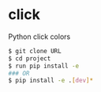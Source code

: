 # click
Python click colors

```sh
$ git clone URL
$ cd project
$ run pip install -e
### OR
$ pip install -e .[dev]*
```
